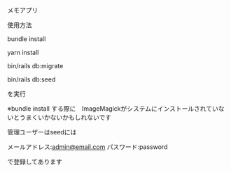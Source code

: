 メモアプリ

使用方法

bundle install

yarn install

bin/rails db:migrate

bin/rails db:seed

を実行

※bundle install する際に　ImageMagickがシステムにインストールされていないとうまくいかないかもしれないです



管理ユーザーはseedには

メールアドレス:admin@email.com
パスワード:password

で登録してあります
